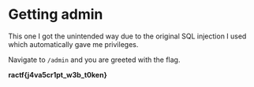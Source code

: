 # Getting admin

This one I got the unintended way due to the original SQL injection I used which automatically gave me privileges.

Navigate to `/admin` and you are greeted with the flag.

**ractf{j4va5cr1pt_w3b_t0ken}**
